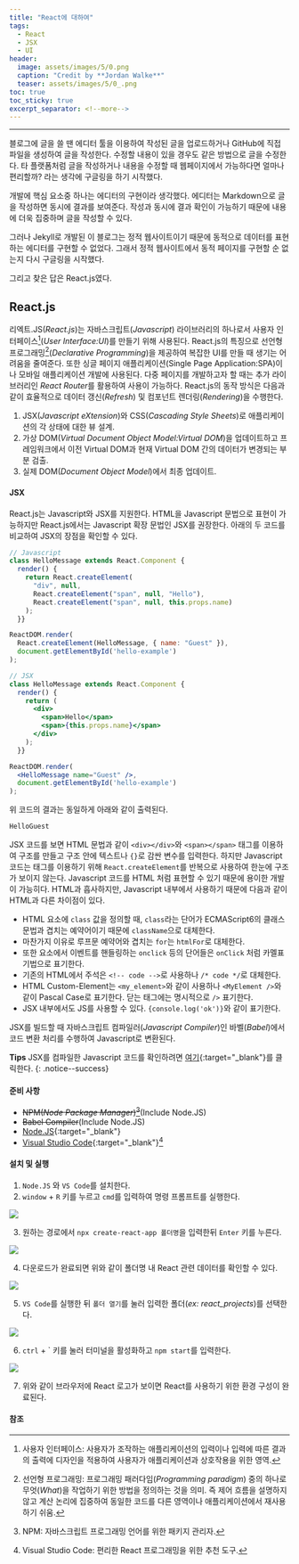 ```yaml
---
title: "React에 대하여"
tags:
  - React
  - JSX
  - UI
header:
  image: assets/images/5/0.png
  caption: "Credit by **Jordan Walke**"
  teaser: assets/images/5/0_.png
toc: true
toc_sticky: true
excerpt_separator: <!--more-->
---
```

---
블로그에 글을 쓸 땐 에디터 툴을 이용하여 작성된 글을 업로드하거나 GitHub에 직접 파일을 생성하여 글을 작성한다.
수정할 내용이 있을 경우도 같은 방법으로 글을 수정한다.
타 플랫폼처럼 글을 작성하거나 내용을 수정할 때 웹페이지에서 가능하다면 얼마나 편리할까? 라는 생각에 구글링을 하기 시작했다.

개발에 핵심 요소중 하나는 에디터의 구현이라 생각했다.
에디터는 Markdown으로 글을 작성하면 동시에 결과를 보여준다.
작성과 동시에 결과 확인이 가능하기 때문에 내용에 더욱 집중하며 글을 작성할 수 있다.

그러나 Jekyll로 개발된 이 블로그는 정적 웹사이트이기 때문에 동적으로 데이터를 표현하는 에디터를 구현할 수 없었다.
그래서 정적 웹사이트에서 동적 페이지를 구현할 순 없는지 다시 구글링을 시작했다.

그리고 찾은 답은 React.js였다.

## React.js

리엑트.JS(*React.js*)는 자바스크립트(*Javascript*) 라이브러리의 하나로서 사용자 인터페이스[^1](*User Interface:UI*)를 만들기 위해 사용된다.
React.js의 특징으로 선언형 프로그래밍[^2](*Declarative Programming*)을 제공하여 복잡한 UI를 만들 때 생기는 어려움을 줄여준다.
또한 싱글 페이지 애플리케이션(Single Page Application:SPA)이나 모바일 애플리케이션 개발에 사용된다.
다중 페이지를 개발하고자 할 때는 추가 라이브러리인 *React Router*를 활용하여 사용이 가능하다.
React.js의 동작 방식은 다음과 같이 효율적으로 데이터 갱신(*Refresh*) 및 컴포넌트 렌더링(*Rendering*)을 수행한다.

1. JSX(*Javascript eXtension*)와 CSS(*Cascading Style Sheets*)로 애플리케이션의 각 상태에 대한 뷰 설계.
2. 가상 DOM(*Virtual Document Object Model:Virtual DOM*)을 업데이트하고 프레임워크에서 이전 Virtual DOM과 현재 Virtual DOM 간의 데이터가 변경되는 부분 검출.
3. 실제 DOM(*Document Object Model*)에서 최종 업데이트.

#### JSX

React.js는 Javascript와 JSX를 지원한다.
HTML을 Javascript 문법으로 표현이 가능하지만 React.js에서는 Javascript 확장 문법인 JSX를 권장한다.
아래의 두 코드를 비교하여 JSX의 장점을 확인할 수 있다.

```javascript
// Javascript
class HelloMessage extends React.Component {
  render() {
    return React.createElement(
      "div", null,
      React.createElement("span", null, "Hello"),
      React.createElement("span", null, this.props.name)
    );
  }}

ReactDOM.render(
  React.createElement(HelloMessage, { name: "Guest" }),
  document.getElementById('hello-example')
);
```

```jsx
// JSX
class HelloMessage extends React.Component {
  render() {
    return (
      <div>
        <span>Hello</span>
        <span>{this.props.name}</span>
      </div>
    );
  }}

ReactDOM.render(
  <HelloMessage name="Guest" />,
  document.getElementById('hello-example')
);
```

위 코드의 결과는 동일하게 아래와 같이 출력된다.

```html
HelloGuest
```

JSX 코드를 보면 HTML 문법과 같이 `<div></div>`와 `<span></span>` 태그를 이용하여 구조를 만들고 구조 안에 텍스트나 `{}`로 감싼 변수를 입력한다.
하지만 Javascript 코드는 태그를 이용하기 위해 `React.createElement`를 반복으로 사용하여 한눈에 구조가 보이지 않는다.
Javascript 코드를 HTML 처럼 표현할 수 있기 때문에 용이한 개발이 가능히다.
HTML과 흡사하지만, Javascript 내부에서 사용하기 때문에 다음과 같이 HTML과 다른 차이점이 있다.

- HTML 요소에 `class` 값을 정의할 때, `class`라는 단어가 ECMAScript6의 클래스 문법과 겹치는 예약어이기 때문에 `className`으로 대체한다.
- 마찬가지 이유로 루프문 예약어와 겹치는 `for`는 `htmlFor`로 대체한다.
- 또한 요소에서 이벤트를 핸들링하는 `onclick` 등의 단어들은 `onClick` 처럼 카멜표기법으로 표기한다.
- 기존의 HTML에서 주석은 `<!-- code -->`로 사용하나 `/* code */`로 대체한다.
- HTML Custom-Element는 `<my_element>`와 같이 사용하나 `<MyElement />`와 같이 Pascal Case로 표기한다. 닫는 태그에는 명시적으로 `/>` 표기한다.
- JSX 내부에서도 JS를 사용할 수 있다. `{console.log('ok')}`와 같이 표기한다.

JSX를 빌드할 때 자바스크립트 컴파일러(*Javascript Compiler*)인 바벨(*Babel*)에서 코드 변환 처리를 수행하여 Javascript로 변환된다.

**Tips** 
JSX를 컴파일한 Javascript 코드를 확인하려면 [여기](https://babeljs.io/repl/#?browsers=defaults%2C%20not%20ie%2011%2C%20not%20ie_mob%2011&build=&builtIns=false&corejs=3.6&spec=false&loose=false&code_lz=MYGwhgzhAEASCmIQHsCy8pgOb2vAHgC7wB2AJjAErxjCEB0AwsgLYAOyJph0A3gFDRoAJ1Jl4wgBQBKPoKEj4hAK7CS0SfIXQAPGQCWANwB8W7bohswJYwiTIdAekvXT5hTpc3ehABb6IejZhZDZAkjAWeABfJy83cycDEzNpAG55aOj-fmpaQgARAHlUelFyCU0hHTsUdEwcaAiogF4AIgBxZQxCNuhHYwAaeTJkYGUokgYcQgBREHhJwgAhAE8ASTJJAHJfRBQAWgJItgXt6X50oA&debug=false&forceAllTransforms=false&shippedProposals=false&circleciRepo=&evaluate=false&fileSize=false&timeTravel=false&sourceType=module&lineWrap=true&presets=react&prettier=false&targets=&version=7.15.5&externalPlugins=&assumptions=%7B%7D){:target="_blank"}를 클릭한다.
{: .notice--success}

#### 준비 사항

- ~~NPM(*Node Package Manager*)[^3]~~(Include Node.JS)
- ~~Babel Compiler~~(Include Node.JS)
- [Node.JS](https://nodejs.org/en/){:target="_blank"}
- [Visual Studio Code](https://code.visualstudio.com/download){:target="_blank"}[^4]

#### 설치 및 실행

1. `Node.JS` 와 `VS Code`를 설치한다.
2. `window` + `R` 키를 누르고 `cmd`를 입력하여 명령 프롬프트를 실행한다.

![](/assets/images/5/1.jpg)

3. 원하는 경로에서 `npx create-react-app 폴더명`을 입력한뒤 `Enter` 키를 누른다.

![](/assets/images/5/2.jpg)

4. 다운로드가 완료되면 위와 같이 폴더명 내 React 관련 데이터를 확인할 수 있다.

![](/assets/images/5/3.jpg)

5. `VS Code`를 실행한 뒤 `폴더 열기`를 눌러 입력한 폴더(*ex: react_projects*)를 선택한다.

![](/assets/images/5/4.jpg)

6. `ctrl` + \` 키를 눌러 터미널을 활성화하고 `npm start`를 입력한다.

![](/assets/images/5/5.jpg)

7. 위와 같이 브라우저에 React 로고가 보이면 React를 사용하기 위한 환경 구성이 완료된다.

<!--more-->
#### 참조

[^1]: 사용자 인터페이스: 사용자가 조작하는 애플리케이션의 입력이나 입력에 따른 결과의 출력에 디자인을 적용하여 사용자가 애플리케이션과 상호작용을 위한 영역.
[^2]: 선언형 프로그래밍: 프로그래밍 패러다임(*Programming paradigm*) 중의 하나로 무엇(*What*)을 작업하기 위한 방법을 정의하는 것을 의미. 즉 제어 흐름을 설명하지 않고 계산 논리에 집중하여 동일한 코드를 다른 영역이나 애플리케이션에서 재사용하기 쉬움.
[^3]: NPM: 자바스크립트 프로그래밍 언어를 위한 패키지 관리자.
[^4]: Visual Studio Code: 편리한 React 프로그래밍을 위한 추천 도구.
